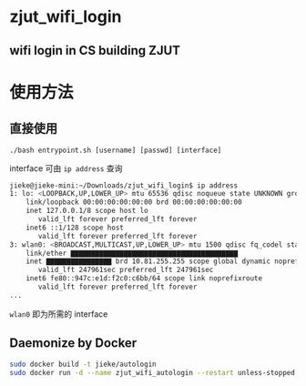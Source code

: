 # zjut_wifi_login
## wifi login in CS building ZJUT

# 使用方法
## 直接使用
`./bash entrypoint.sh [username] [passwd] [interface]`

interface 可由 `ip address` 查询

```sh
jieke@jieke-mini:~/Downloads/zjut_wifi_login$ ip address
1: lo: <LOOPBACK,UP,LOWER_UP> mtu 65536 qdisc noqueue state UNKNOWN group default qlen 1000
    link/loopback 00:00:00:00:00:00 brd 00:00:00:00:00:00
    inet 127.0.0.1/8 scope host lo
       valid_lft forever preferred_lft forever
    inet6 ::1/128 scope host 
       valid_lft forever preferred_lft forever
3: wlan0: <BROADCAST,MULTICAST,UP,LOWER_UP> mtu 1500 qdisc fq_codel state UP group default qlen 1000
    link/ether ▇▇▇▇▇▇▇▇▇▇▇▇▇▇▇▇▇▇▇▇▇▇▇▇▇▇▇▇▇▇▇▇▇▇▇▇▇▇▇▇▇
    inet ▇▇▇▇▇▇▇▇▇▇▇▇▇▇▇▇ brd 10.81.255.255 scope global dynamic noprefixroute wlan0
       valid_lft 247961sec preferred_lft 247961sec
    inet6 fe80::947c:e1d:f2c0:c6bb/64 scope link noprefixroute 
       valid_lft forever preferred_lft forever
...
```
`wlan0` 即为所需的 interface

## Daemonize by Docker
```sh
sudo docker build -t jieke/autologin
sudo docker run -d --name zjut_wifi_autologin --restart unless-stopped --network host jieke/autologin [username] [passwd] [interface]
```
